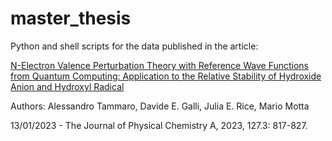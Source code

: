 # master_thesis

Python and shell scripts for the data published in the article: 

[N-Electron Valence Perturbation Theory with Reference Wave Functions from Quantum Computing: Application to the Relative Stability of Hydroxide Anion and Hydroxyl Radical](https://pubs.acs.org/doi/abs/10.1021/acs.jpca.2c07653)

Authors: Alessandro Tammaro, Davide E. Galli, Julia E. Rice, Mario Motta

13/01/2023 - The Journal of Physical Chemistry A, 2023, 127.3: 817-827.
